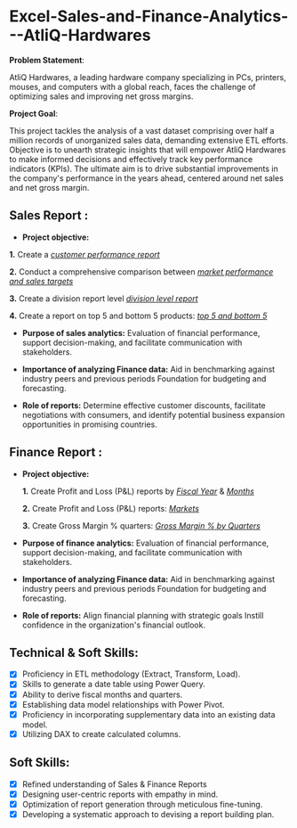 # Excel-Sales-and-Finance-Analytics---AtliQ-Hardwares

**Problem Statement**: 

AtliQ Hardwares, a leading hardware company specializing in PCs, printers, mouses, and
computers with a global reach, faces the challenge of optimizing sales and improving
net gross margins.

**Project Goal**:

This project tackles the analysis of a vast dataset comprising over half a million records
of unorganized sales data, demanding extensive ETL efforts. Objective is to unearth
strategic insights that will empower AtliQ Hardwares to make informed decisions and
effectively track key performance indicators (KPIs). The ultimate aim is to drive
substantial improvements in the company's performance in the years ahead, centered
around net sales and net gross margin. 

## Sales Report :

- **Project objective:** 

**1.** Create a _[customer performance report](https://github.com/smruthis/Excel-Sales-and-Finance-Analytics---AtliQ-Hardwares/blob/main/Customer%20Net%20Sales%20Performance%20Report.pdf)_ 

**2.** Conduct a comprehensive comparison between _[market performance and sales targets](https://github.com/smruthis/Excel-Sales-and-Finance-Analytics---AtliQ-Hardwares/blob/main/Market%20Performance%20vs%20Target%20Report.pdf)_

**3.** Create a division report level _[division level report](https://github.com/smruthis/Excel-Sales-and-Finance-Analytics---AtliQ-Hardwares/blob/main/Divsion%20Level%20Report.pdf)_

**4.** Create a report on top 5 and bottom 5 products: _[top 5 and bottom 5](https://github.com/smruthis/Excel-Sales-and-Finance-Analytics---AtliQ-Hardwares/blob/main/Top%205%20and%20Bottom%205%20Products.pdf)_

- **Purpose of sales analytics:** Evaluation of financial performance, support decision-making, and facilitate communication with stakeholders.

- **Importance of analyzing Finance data:** Aid in benchmarking against industry peers and previous periods Foundation for budgeting and forecasting.

- **Role of reports:** Determine effective customer discounts, facilitate negotiations with consumers, and identify potential business expansion opportunities in promising countries.


## Finance Report :

- **Project objective:** 

    **1.** Create Profit and Loss (P&L) reports by _[Fiscal Year](https://github.com/smruthis/Excel-Sales-and-Finance-Analytics---AtliQ-Hardwares/blob/main/P%26L%20Statement%20By%20Fiscal%20Year.pdf)_ & _[Months](https://github.com/smruthis/Excel-Sales-and-Finance-Analytics---AtliQ-Hardwares/blob/main/P%26L%20Statement%20by%20Months.pdf)_ 

   **2.** Create Profit and Loss (P&L) reports: _[Markets](https://github.com/smruthis/Excel-Sales-and-Finance-Analytics---AtliQ-Hardwares/blob/main/P%26L%20Statement%20by%20Markets.pdf)_

   **3.**  Create Gross Margin % quarters: _[Gross Margin % by Quarters](https://github.com/smruthis/Excel-Sales-and-Finance-Analytics---AtliQ-Hardwares/blob/main/GM%20%25%20by%20quarters(sub_zone).pdf)_


- **Purpose of finance analytics:** Evaluation of financial performance, support decision-making, and facilitate communication with stakeholders.

- **Importance of analyzing Finance data:** Aid in benchmarking against industry peers and previous periods Foundation for budgeting and forecasting.

- **Role of reports:** Align financial planning with strategic goals Instill confidence in the organization's financial outlook.


## Technical & Soft Skills:
- [x]	Proficiency in ETL methodology (Extract, Transform, Load).
- [x]	Skills to generate a date table using Power Query.
- [x]	Ability to derive fiscal months and quarters.
- [x]	Establishing data model relationships with Power Pivot.
- [x]	Proficiency in incorporating supplementary data into an existing data model.
- [x]	Utilizing DAX to create calculated columns.

## Soft Skills:
- [x]	Refined understanding of Sales & Finance Reports
- [x]	Designing user-centric reports with empathy in mind.
- [x]	Optimization of report generation through meticulous fine-tuning.
- [x]	Developing a systematic approach to devising a report building plan.
